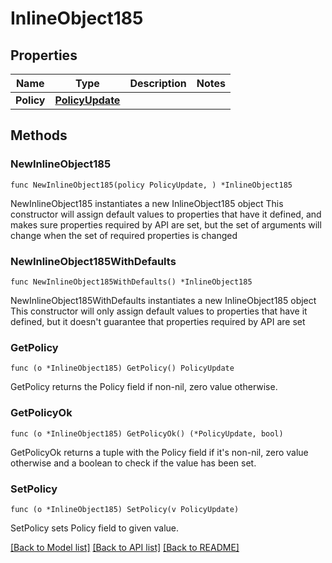 # InlineObject185

## Properties

Name | Type | Description | Notes
------------ | ------------- | ------------- | -------------
**Policy** | [**PolicyUpdate**](policyUpdate.md) |  | 

## Methods

### NewInlineObject185

`func NewInlineObject185(policy PolicyUpdate, ) *InlineObject185`

NewInlineObject185 instantiates a new InlineObject185 object
This constructor will assign default values to properties that have it defined,
and makes sure properties required by API are set, but the set of arguments
will change when the set of required properties is changed

### NewInlineObject185WithDefaults

`func NewInlineObject185WithDefaults() *InlineObject185`

NewInlineObject185WithDefaults instantiates a new InlineObject185 object
This constructor will only assign default values to properties that have it defined,
but it doesn't guarantee that properties required by API are set

### GetPolicy

`func (o *InlineObject185) GetPolicy() PolicyUpdate`

GetPolicy returns the Policy field if non-nil, zero value otherwise.

### GetPolicyOk

`func (o *InlineObject185) GetPolicyOk() (*PolicyUpdate, bool)`

GetPolicyOk returns a tuple with the Policy field if it's non-nil, zero value otherwise
and a boolean to check if the value has been set.

### SetPolicy

`func (o *InlineObject185) SetPolicy(v PolicyUpdate)`

SetPolicy sets Policy field to given value.



[[Back to Model list]](../README.md#documentation-for-models) [[Back to API list]](../README.md#documentation-for-api-endpoints) [[Back to README]](../README.md)


